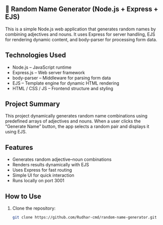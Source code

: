 ## 🧠 Random Name Generator (Node.js + Express + EJS)

This is a simple Node.js web application that generates random names by combining adjectives and nouns. It uses Express for server handling, EJS for rendering dynamic content, and body-parser for processing form data.

## Technologies Used
- Node.js – JavaScript runtime
- Express.js – Web server framework
- body-parser – Middleware for parsing form data
- EJS – Template engine for dynamic HTML rendering
- HTML / CSS / JS – Frontend structure and styling

## Project Summary
This project dynamically generates random name combinations using predefined arrays of adjectives and nouns.
When a user clicks the “Generate Name” button, the app selects a random pair and displays it using EJS.

## Features
- Generates random adjective–noun combinations
- Renders results dynamically with EJS
- Uses Express for fast routing
- Simple UI for quick interaction
- Runs locally on port 3001

## How to Use
1. Clone the repository:
   ```bash
   git clone https://github.com/Rudhar-cmd/random-name-generator.git
